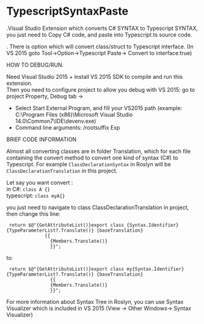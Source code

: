 # TypescriptSyntaxPaste
.Visual Studio Extension which converts C# SYNTAX to Typescript SYNTAX, you just need to Copy C# code, and paste into Typescript.ts source code.    

. There is option which will convert class/struct to Typescript interface. (In VS 2015 goto Tool->Option->Typescript Paste-> Convert to interface:true)    

HOW TO DEBUG/RUN.    

Need Visual Studio 2015 + install VS 2015 SDK to compile and run this extension.        
Then you need to configure project to allow you debug with VS 2015: go to project Property, Debug tab -> 
- Select Start External Program, and fill your VS2015 path (example: C:\Program Files (x86)\Microsoft Visual Studio 14.0\Common7\IDE\devenv.exe)
- Command line arguments: /rootsuffix Exp

BRIEF CODE INFORMATION

Almost all converting classes are in folder Translation, which for each file containing the convert method to convert one kind of
syntax (C#) to Typescript. For example ````ClassDeclarationSyntax```` in Roslyn will be ````ClassDeclarationTranslation```` in this project.

Let say you want convert :      
in C#: ````class A {}````    
typescript: ````class myA{}````      

you just need to navigate to class ClassDeclarationTranslation in project, then change this line:    
````
 return $@"{GetAttributeList()}export class {Syntax.Identifier}{TypeParameterList?.Translate()} {baseTranslation}
              {{
                {Members.Translate()} 
                }}";
 ````    
to:    
````
 return $@"{GetAttributeList()}export class my{Syntax.Identifier}{TypeParameterList?.Translate()} {baseTranslation}
                {{
                {Members.Translate()} 
                }}";
````    

For more information about Syntax Tree in Roslyn, you can use Syntax Visualizer which is included in VS 2015 (View -> Other Windows-> Syntax Visualizer)
